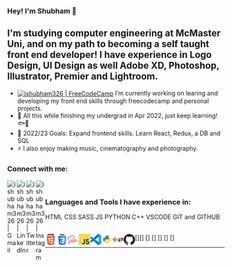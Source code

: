 ### Hey! I'm Shubham 👋

## I'm studying computer engineering at McMaster Uni, and on my path to becoming a self taught front end developer! I have experience in Logo Design, UI Design as well Adobe XD, Photoshop, Illustrator, Premier and Lightroom.

- [<img align="center" alt="ishubham326 | FreeCodeCamp" width="20px" src="https://cdn.jsdelivr.net/npm/simple-icons@3.4.0/icons/freecodecamp.svg"/>][free] I’m currently working on learing and developing my front end skills through freecodecamp and personal projects.
- 🌱   All this while finishing my undergrad in Apr 2022, just keep learning! 🐟🤣
- 🥅   2022/23 Goals: Expand frontend skills. Learn React, Redux, a DB and SQL
- ⚡   I also enjoy making music, cinematography and photography.


### Connect with me:

[<img align="left" alt="ishubham326 | Gmail" width="22px" src="https://cdn.jsdelivr.net/npm/simple-icons@3.4.0/icons/gmail.svg" />][email]
[<img align="left" alt="ishubham326 | LinkedIn" width="22px" src="https://cdn.jsdelivr.net/npm/simple-icons@v3/icons/linkedin.svg" />][linkedin]
[<img align="left" alt="ishubham326 | Twitter" width="22px" src="https://cdn.jsdelivr.net/npm/simple-icons@v3/icons/twitter.svg" />][twitter]
[<img align="left" alt="ishubham326 | Instagram" width="22px" src="https://cdn.jsdelivr.net/npm/simple-icons@v3/icons/instagram.svg" />][instagram]
<br />

### Languages and Tools I have experience in:
HTML CSS SASS JS PYTHON C++ VSCODE GIT and GITHUB

<br />
<img align="left" alt="html5" width="26px" src="https://raw.githubusercontent.com/github/explore/80688e429a7d4ef2fca1e82350fe8e3517d3494d/topics/html/html.png" />
[<img align="left" alt="CSS3" width="26px" src="https://raw.githubusercontent.com/github/explore/80688e429a7d4ef2fca1e82350fe8e3517d3494d/topics/css/css.png" />][<img align="left" alt="sass" width="26px" src="https://raw.githubusercontent.com/github/explore/80688e429a7d4ef2fca1e82350fe8e3517d3494d/topics/sass/sass.png" />]
[<img align="left" alt="JavaScript" width="26px" src="https://raw.githubusercontent.com/github/explore/80688e429a7d4ef2fca1e82350fe8e3517d3494d/topics/javascript/javascript.png" />]
[<img align="left" alt="Visual Studio Code" width="26px" src="https://raw.githubusercontent.com/github/explore/80688e429a7d4ef2fca1e82350fe8e3517d3494d/topics/visual-studio-code/visual-studio-code.png" />]
[<img align="left" alt="GitHub" width="26px" src="https://raw.githubusercontent.com/github/explore/78df643247d429f6cc873026c0622819ad797942/topics/python/python.png" />]
[<img align="left" alt="git" width="26px" src="https://raw.githubusercontent.com/github/explore/80688e429a7d4ef2fca1e82350fe8e3517d3494d/topics/git/git.png" />]
[<img align="left" alt="GitHub" width="26px" src="https://raw.githubusercontent.com/github/explore/78df643247d429f6cc873026c0622819ad797942/topics/github/github.png" />]


---

[free]: https://www.freecodecamp.org/ishubham326
[twitter]: https://twitter.com/ishubham326
[instagram]: https://instagram.com/ishubham326
[linkedin]: https://www.linkedin.com/in/shubham-shukla-397b7a193/
[email]: mailto:ishubham326@gmail.com

